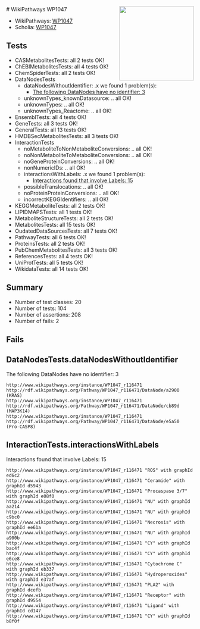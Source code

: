 <img style="float: right; width: 200px" src="https://upload.wikimedia.org/wikipedia/commons/thumb/8/83/Wplogo_with_text_500.png/640px-Wplogo_with_text_500.png" />
# WikiPathways WP1047

* WikiPathways: [WP1047](https://new.wikipathways.org/pathways/WP1047)
* Scholia: [WP1047](https://scholia.toolforge.org/wikipathways/WP1047)
## Tests
* CASMetabolitesTests: all 2 tests OK!
* ChEBIMetabolitesTests: all 4 tests OK!
* ChemSpiderTests: all 2 tests OK!
* DataNodesTests
    * dataNodesWithoutIdentifier: .x we found 1 problem(s):
        * [The following DataNodes have no identifier: 3](#d2d32fa2)
    * unknownTypes_knownDatasource: .. all OK!
    * unknownTypes: .. all OK!
    * unknownTypes_Reactome: .. all OK!
* EnsemblTests: all 4 tests OK!
* GeneTests: all 3 tests OK!
* GeneralTests: all 13 tests OK!
* HMDBSecMetabolitesTests: all 3 tests OK!
* InteractionTests
    * noMetaboliteToNonMetaboliteConversions: .. all OK!
    * noNonMetaboliteToMetaboliteConversions: .. all OK!
    * noGeneProteinConversions: .. all OK!
    * nonNumericIDs: .. all OK!
    * interactionsWithLabels: .x we found 1 problem(s):
        * [Interactions found that involve Labels: 15](#fe97a8bd)
    * possibleTranslocations: .. all OK!
    * noProteinProteinConversions: .. all OK!
    * incorrectKEGGIdentifiers: .. all OK!
* KEGGMetaboliteTests: all 2 tests OK!
* LIPIDMAPSTests: all 1 tests OK!
* MetaboliteStructureTests: all 2 tests OK!
* MetabolitesTests: all 15 tests OK!
* OudatedDataSourcesTests: all 7 tests OK!
* PathwayTests: all 6 tests OK!
* ProteinsTests: all 2 tests OK!
* PubChemMetabolitesTests: all 3 tests OK!
* ReferencesTests: all 4 tests OK!
* UniProtTests: all 5 tests OK!
* WikidataTests: all 14 tests OK!


## Summary

* Number of test classes: 20
* Number of tests: 104
* Number of assertions: 208
* Number of fails: 2

## Fails

<a name="d2d32fa2" />

## DataNodesTests.dataNodesWithoutIdentifier

The following DataNodes have no identifier: 3
```
http://www.wikipathways.org/instance/WP1047_r116471 http://rdf.wikipathways.org/Pathway/WP1047_r116471/DataNode/a2900 (KRAS)
http://www.wikipathways.org/instance/WP1047_r116471 http://rdf.wikipathways.org/Pathway/WP1047_r116471/DataNode/cb89d (MAP3K14)
http://www.wikipathways.org/instance/WP1047_r116471 http://rdf.wikipathways.org/Pathway/WP1047_r116471/DataNode/e5a50 (Pro-CASP8)
```

<a name="fe97a8bd" />

## InteractionTests.interactionsWithLabels

Interactions found that involve Labels: 15
```
http://www.wikipathways.org/instance/WP1047_r116471 "ROS" with graphId ed6c2
http://www.wikipathways.org/instance/WP1047_r116471 "Ceramide" with graphId d5943
http://www.wikipathways.org/instance/WP1047_r116471 "Procaspase 3/7" with graphId e08f0
http://www.wikipathways.org/instance/WP1047_r116471 "NU" with graphId aa214
http://www.wikipathways.org/instance/WP1047_r116471 "NU" with graphId c9bc0
http://www.wikipathways.org/instance/WP1047_r116471 "Necrosis" with graphId ee61a
http://www.wikipathways.org/instance/WP1047_r116471 "NU" with graphId a900b
http://www.wikipathways.org/instance/WP1047_r116471 "CY" with graphId bac4f
http://www.wikipathways.org/instance/WP1047_r116471 "CY" with graphId e6ce8
http://www.wikipathways.org/instance/WP1047_r116471 "Cytochrome C" with graphId eb337
http://www.wikipathways.org/instance/WP1047_r116471 "Hydroperoxides" with graphId e37af
http://www.wikipathways.org/instance/WP1047_r116471 "PLA2" with graphId dcefb
http://www.wikipathways.org/instance/WP1047_r116471 "Receptor" with graphId d9554
http://www.wikipathways.org/instance/WP1047_r116471 "Ligand" with graphId cd147
http://www.wikipathways.org/instance/WP1047_r116471 "CY" with graphId b8f0f
```

